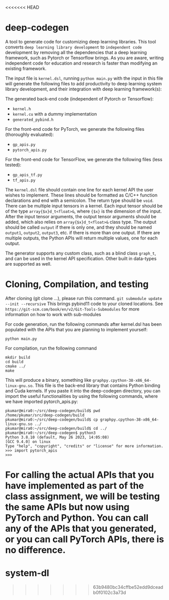 <<<<<<< HEAD
# deep-codegen
A tool to generate code for customizing deep learning libraries. This tool converts `deep learning library development` to `independent code` development by removing all the dependencies that a deep learning framework, such as Pytorch or Tensorflow brings. As you are aware, writing independent code for education and research is faster than modifying an existing framework.

The input file is `kernel.dsl`, running `python main.py` with the input in this file will generate the following files to add productivity to deep learning system library development, and their integration with deep learning framework(s):

The generated back-end code (independent of Pytorch or Tensorflow):
* `kernel.h`
* `kernel.cu` with a dummy implementation
* `generated_pybind.h`


For the front-end code for PyTorch, we generate the following files (thoroughly evaluated):
* `gp_apis.py`
* `pytorch_apis.py`

For the front-end code for TensorFlow, we generate the following files (less tested): 
* `gp_apis_tf.py`
* `tf_apis.py`


The `kernel.dsl` file should contain one line for each kernel API the user wishes to implement. These lines should be formatted as C/C++ function declarations and end with a semicolon. The return type should be `void`. 
There can be multiple input tensors in a kernel. Each input tensor should be of the type `array{$x}d_t<float>&`, where `{$x}` is the dimension of the input. After the input tensor arguments, the output tensor arguments should be added, which also relies on `array{$x}d_t<float>&` class type. The output should be called `output` if there is only one, and they should be named `output1`, `output2`, `output3`, etc. if there is more than one output. If there are multiple outputs, the Python APIs will return multiple values, one for each output.

The generator supports any custom class, such as a blind class `graph_t`, and can be used in the kernel API specification. Other built in data-types are supported as well.

# Cloning, Compilation, and testing
After cloning (git clone ...), please run this command.
`git submodule update --init --recursive` This brings pybind11 code to your cloned locations. See `https://git-scm.com/book/en/v2/Git-Tools-Submodules` for more information on how to work with sub-modules

For code generation, run the following commands after kernel.dsl has been populated with the APIs that you are planning to implement yourself:
```
python main.py
```

For compilation, run the following command
```
mkdir build
cd build
cmake ../
make
```

This will produce a binary, something like `graphpy.cpython-38-x86_64-linux-gnu.so`. This file is the back-end library that contains Python binding and Cuda kernels. If you paste it into the deep-codegen directory, you can import the useful functionalities by using the following commands, where we have imported pytorch_apis.py:
```
pkumar@mira0:~/src/deep-codegen/build$ pwd
/home/pkumar/src/deep-codegen/build
pkumar@mira0:~/src/deep-codegen/build$ cp graphpy.cpython-38-x86_64-linux-gnu.so ../
pkumar@mira0:~/src/deep-codegen/build$ cd ../
pkumar@mira0:~/src/deep-codegen$ python3 
Python 3.8.10 (default, May 26 2023, 14:05:08) 
[GCC 9.4.0] on linux
Type "help", "copyright", "credits" or "license" for more information.
>>> import pytorch_apis
>>> 
```

For calling the actual APIs that you have implemented as part of the class assignment, we will be testing the same APIs but now using PyTorch and Python.
You can call any of the APIs that you generated, or you can call PyTorch APIs, there is no difference.
=======
# system-dl
>>>>>>> 63b9480bc34cffbe52edd9dceadb0f0102c3a73d
